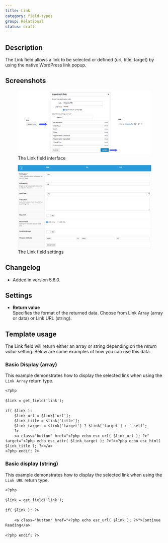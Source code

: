 ```yaml
---
title: Link
category: field-types
group: Relational
status: draft
---
```


## Description
The Link field allows a link to be selected or defined (url, title, target) by using the native WordPress link popup.

## Screenshots
<div class="gallery">
	<figure>
		<a href="https://raw.githubusercontent.com/AdvancedCustomFields/docs/master/assets/acf-link-field-interface.png">
			<img src="https://raw.githubusercontent.com/AdvancedCustomFields/docs/master/assets/acf-link-field-interface.png" alt="A Link field that allows you to enter a new URL or choose an existing link from a list" />
		</a>
		<figcaption>The Link field interface</figcaption>
	</figure>
	<figure>
		<a href="https://raw.githubusercontent.com/AdvancedCustomFields/docs/master/assets/acf-link-field-settings.png">
			<img src="https://raw.githubusercontent.com/AdvancedCustomFields/docs/master/assets/acf-link-field-settings.png" alt="List of checkbox field settings shown when setting up a Link field" />
		</a>
		<figcaption>The Link field settings</figcaption>
	</figure>
</div>

## Changelog
- Added in version 5.6.0.

## Settings
- **Return value**  
  Specifies the format of the returned data. Choose from Link Array (array or data) or Link URL (string).

## Template usage  
The Link field will return either an array or string depending on the _return value_ setting. Below are some examples of how you can use this data.

### Basic Display (array)
This example demonstrates how to display the selected link when using the `Link Array` return type.
```
<?php 

$link = get_field('link');

if( $link ): 
	$link_url = $link['url'];
	$link_title = $link['title'];
	$link_target = $link['target'] ? $link['target'] : '_self';
	?>
	<a class="button" href="<?php echo esc_url( $link_url ); ?>" target="<?php echo esc_attr( $link_target ); ?>"><?php echo esc_html( $link_title ); ?></a>
<?php endif; ?>
```

### Basic display (string)
This example demonstrates how to display the selected link when using the `Link URL` return type.
```
<?php 

$link = get_field('link');

if( $link ): ?>
	
	<a class="button" href="<?php echo esc_url( $link ); ?>">Continue Reading</a>

<?php endif; ?>
```
